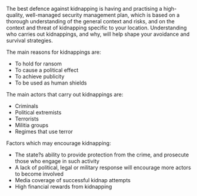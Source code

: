 The best defence against kidnapping is having and practising a
high-quality, well-managed security management plan, which is based on a
thorough understanding of the general context and risks, and on the
context and threat of kidnapping specific to your location.
Understanding who carries out kidnappings, and why, will help shape your
avoidance and survival strategies.

The main reasons for kidnappings are:

-   To hold for ransom
-   To cause a political effect
-   To achieve publicity
-   To be used as human shields

The main actors that carry out kidnappings are:

-   Criminals
-   Political extremists
-   Terrorists
-   Militia groups
-   Regimes that use terror

Factors which may encourage kidnapping:

-   The state?s ability to provide protection from the crime, and
    prosecute those who engage in such activity
-   A lack of political, legal or military response will encourage more
    actors to become involved
-   Media coverage of successful kidnap attempts
-   High financial rewards from kidnapping

